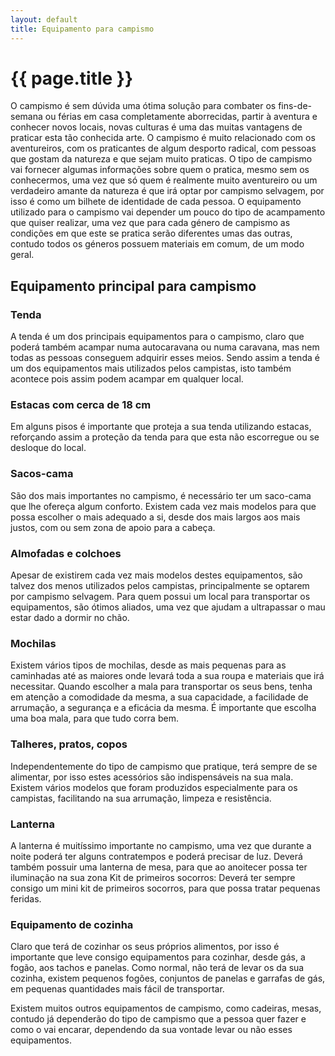 ```yaml
---
layout: default
title: Equipamento para campismo
---
```


# {{ page.title }}

O campismo é sem dúvida uma ótima solução para combater os fins-de-semana ou férias em casa completamente aborrecidas, partir à aventura e conhecer novos locais, novas culturas é uma das muitas vantagens de praticar esta tão conhecida arte. O campismo é muito relacionado com os aventureiros, com os praticantes de algum desporto radical, com pessoas que gostam da natureza e que sejam muito praticas. O tipo de campismo vai fornecer algumas informações sobre quem o pratica, mesmo sem os conhecermos, uma vez que só quem é realmente muito aventureiro ou um verdadeiro amante da natureza é que irá optar por campismo selvagem, por isso é como um bilhete de identidade de cada pessoa.
O equipamento utilizado para o campismo vai depender um pouco do tipo de acampamento que quiser realizar, uma vez que para cada género de campismo as condições em que este se pratica serão diferentes umas das outras, contudo todos os géneros possuem materiais em comum, de um modo geral.

## Equipamento principal para campismo

### Tenda

A tenda é um dos principais equipamentos para o campismo, claro que poderá também acampar numa autocaravana ou numa caravana, mas nem todas as pessoas conseguem adquirir esses meios. Sendo assim a tenda é um dos equipamentos mais utilizados pelos campistas, isto também acontece pois assim podem acampar em qualquer local.

### Estacas com cerca de 18 cm

Em alguns pisos é importante que proteja a sua tenda utilizando estacas, reforçando assim a proteção da tenda para que esta não escorregue ou se desloque do local.

### Sacos-cama

São dos mais importantes no campismo, é necessário ter um saco-cama que lhe ofereça algum conforto. Existem cada vez mais modelos para que possa escolher o mais adequado a si, desde dos mais largos aos mais justos, com ou sem zona de apoio para a cabeça.

### Almofadas e colchoes

Apesar de existirem cada vez mais modelos destes equipamentos, são talvez dos menos utilizados pelos campistas, principalmente se optarem por campismo selvagem. Para quem possui um local para transportar os equipamentos, são ótimos aliados, uma vez que ajudam a ultrapassar o mau estar dado a dormir no chão.

### Mochilas

Existem vários tipos de mochilas, desde as mais pequenas para as caminhadas até as maiores onde levará toda a sua roupa e materiais que irá necessitar. Quando escolher a mala para transportar os seus bens, tenha em atenção a comodidade da mesma, a sua capacidade, a facilidade de arrumação, a segurança e a eficácia da mesma. É importante que escolha uma boa mala, para que tudo corra bem.

### Talheres, pratos, copos

Independentemente do tipo de campismo que pratique, terá sempre de se alimentar, por isso estes acessórios são indispensáveis na sua mala. Existem vários modelos que foram produzidos especialmente para os campistas, facilitando na sua arrumação, limpeza e resistência.

### Lanterna

A lanterna é muitíssimo importante no campismo, uma vez que durante a noite poderá ter alguns contratempos e poderá precisar de luz. Deverá também possuir uma lanterna de mesa, para que ao anoitecer possa ter iluminação na sua zona
Kit de primeiros socorros: Deverá ter sempre consigo um mini kit de primeiros socorros, para que possa tratar pequenas feridas.

### Equipamento de cozinha

Claro que terá de cozinhar os seus próprios alimentos, por isso é importante que leve consigo equipamentos para cozinhar, desde gás, a fogão, aos tachos e panelas. Como normal, não terá de levar os da sua cozinha, existem pequenos fogões, conjuntos de panelas e garrafas de gás, em pequenas quantidades mais fácil de transportar.

Existem muitos outros equipamentos de campismo, como cadeiras, mesas, contudo já dependerão do tipo de campismo que a pessoa quer fazer e como o vai encarar, dependendo da sua vontade levar ou não esses equipamentos.
